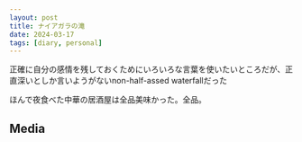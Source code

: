 ```yaml
---
layout: post
title: ナイアガラの滝
date: 2024-03-17
tags: [diary, personal]
---
```


正確に自分の感情を残しておくためにいろいろな言葉を使いたいところだが、正直深いとしか言いようがないnon-half-assed waterfallだった

ほんで夜食べた中華の居酒屋は全品美味かった。全品。
## Media

<div style="display: flex; flex-wrap: wrap; gap: 10px;"><img src="https://lh3.googleusercontent.com/lr/AAJ1LKfZS2GmaNd-CzOcp-LPNvs1tHAm-19g-yPL7_QoGMF7VJas7zX3ghAPfNhK3T4YkkgY8o7w-tjHinbP2Ea0QEugtNo9kWPjvzJKnTDyc4TrDAY3KcskHGVViov1bw0ml2ob-IZiOhGO9Zs7TkwqXBGYdzoYyswNch-54lwWwgshwdRo7fQIKK-X33gPdgfkLn_8uSJB4XD-kAJTc998ssGnBwyOtrgx5O20i_xMnMz_rMUtKZcTG6DJLmbvtcuBYghVcSRSxMn5CLYIz1djuSR_znwDHxmp2K4E9L6pFhyHMynnwIF52ygSzzJqlBG0fl9RFJJczzqd7debpRGHt3b9eCDarMhTGnTsjWGNSzN9srMwHP26--e8Z7eDO5hqf0WIVbxPvG1LBuWr675sd90ve494rze0wNPKLQTWZbubqhuOzeDJFE5oFV_Iu4-Cna63KnJdZUEU6F_EdejmzBP7W8QyrnTKoYQj4rWar6oqes1-EOUdbPNajcgC5nmHHg0QAVZUlw1pi2IjRBFBjrfu1KKjhEDlSqVO0mJh7JJE1GwmEdL5TpUYb2Ed4BpYLUvpflmrrRpJN1KDBmRSQszK9wmF5ApyxWDf6ZI9orLp2mR-hdi06KdVMsraSu2X2dILbu3SZDNlB3GwgFadAkiM4wtNJbnXkIvKBD2G_Q96Wfc-B1-b3_04IKDG8-Nv1lHfvcI-G_oQnpIJcnnm0WrFNorYvvypy0Y5jmH2ypNLw6ayjxwUC-kiOiwCNNP8Kh_RMUs_IsQ3lg2H68iFmHsTZ6b3mfa7fB_t4AOd1bU6DKkV8EgWYtnLxG1kJ3ekhwbp0rUy8h07KBWuMb5ZP3acyCZdWajgkgXXsSeInVWPlTRGBB6fHv7d611RxWijSoHHkd1is__p7H8k5U8ZEzwHmsLJhmrPLbsSEI6wFIn7ivxzlc2wo9KWR2Tg8tLSL4yfymV5uuELZL7OPt49Q-lSsYmv7Q" alt="" style="max-width: 100%; height: auto;"><br> <img src="https://lh3.googleusercontent.com/lr/AAJ1LKeZZZBJVQNiC1p9VGUnXr-cXU3I2jdNY_O3fm8KIqHLMjjwYUr-g5DpWBRd8Xme_aSegG5NbfRSz20O6_RBN2KpTzs3i-UDyJvZQGbyIT9hC_fIDddIYuigi6kNUDOsl_50_D5eXfBYoYsSDJBPadKm3DyQa_EYWHDzUze1OvELMWLpNd_S9Tzig6LMxmXIK8AqBwg_5SmK5HQ_EnWE9ezIslQ6a-W4lwpwRVt3oyqqYlivt09QMRyXbe3glEv40y8dHMwZSkk6Ti2dfK1J_XFctllzk6AwH33nRP1HTHbrEJ74WJ4_Pv3avtbUCkiGupHjqWpOgTstGRGlMZqqqk6NVRQSdy9SQKK8-X2sZS0-iyIbx3myPHvYjKIvzerZdXuhzO2aj-FyM3KUBfkmH3XWCAt7VAL9szi-VnT1PF5o84fw8lqg59mOWp9Ea94iXzFsfQUltLclKBoh8dqEQrJAX-Xv_tTV9Si9P0n8yzlbbOS6hYJJJLW72Q9pyg4o0dokC_ngsFFSVJu4nEXeq1vDBihiSc38LCbg4yq2GKcekSjSX4z7vHyaQqfoKEulVUM6L5QZj7Edqdb8r_CqTSsfZdYu1RgGu3lsr_xRWIbgid_dK2MZG6yjN_d16gMEC5UuYkNhJl4IW1hUAf6R4GozcU1V5XTXQZoW9Q885Ha4XpbzNNDJ2cDu4m-wEteZFPtGfejSQObrCZnU9Ki7j28du9jD076TbGNPSgvMsrHrvuJED7We-ljkldJy6grWJ0Vvb0xeEXnAWEKSyn7H2ht5EDsIId0qOVm-pA1K9uDBXbmx66EXIRuopeXT_SpvvgahUlt83sBrYVHPSVx1R3DFlu0y9YN5aXNw_rMkeYz8ElcbZrM9fWJOBatfZWaXtAwrEMaHUCBMQH4aJJYhrl-C1p38Ukj3NWxwrGMK5n6sNGXn-2O2vK9dfMqBNYVEqZ0R4FPlVYVfW7iCpYi2ZO9THSa44Q" alt="" style="max-width: 100%; height: auto;"><br> <img src="https://lh3.googleusercontent.com/lr/AAJ1LKfJ8N9lAsPcXbiQbp6X8JVU0rKE926NhM9gjwi0iAf-Ioe5tkdaAJu1e-WcpZp4PMSksQWbAy_xQSuTiCt4dOxODrpve89q_9xwm4eIZhj4Dz9w3WggOpKyCY_MGp0b_PoskBqcz5oZ0T6iTyUOYD8tL4u3sLtIR6UZ2kFHnXIrbyorGbciSeQ4oRU1XCpAni9DvPA4j_GNghXr6ao3OV23UB7uy2cSB5Ap7x73jtT5XYPee7BVw9YnDsD3eyQEhAYxr8xrm5yFMxOTcJ3pp40GjtL6h4nOU8dOYvMB5HDknx2_QjD-y3B8qliPJpeZDFc6R_Sq3V-6NdZmzd0DSKNOWPpFZvkw5jU1LJl9os8FLx2uOajDn6OIdN5HlByvBITSl7i63jPZhdN_7HSJfmTAez6F07wY2fQhwJp-yJ1tvh4aXpEPGPg2RNDNePFmm8_gJlJ5YDO2YziSU9Zhrv-7z7slESlLFYFs_tkZwij6qZvxadWZxwcdpl4LxVcxf1fIzz5xKxz1vm2Ar5RLxRXbxEoROd_FB0raMcdtSkQPsfNp2TxFUgGNftp_73ImMwpjl4U7SJf4aQpE6hYsYi62q33tzS2t4Be78Q8hG7ZIJRIsl2PlgjIj8u_FL0DIerYvtODnoht2WIU0cspCNyZL6sK7Q4tpBqKrABW6aYoLSzFa1z6xGzgUxMu-lMjQz0bBg5JrZRHDg18p98sOKu4lGDUm_LwGYYr4VQApQ32tBTBZvBjUJqJdM55MlRVekQ1_MAHelNxvYPf8RG342AkZLGwc4Yogx2czHf1mMFQqwiZmHy84MpW_DSMu7EJSnSwBbKjAxi2ZXhyYsyZV6EWojxMIkElPaWZg_RplG3hflKVWUMWUoYUhKZA473hUy5MN5RxvbA7QCR1Qgt_bXYBCYSNUA0SDh58Ufdzd8KN9Ji41J_IgNtqGyJG3LGeXHJfGcnGxx6xb1OdEIpPx_TUOEc8w2A" alt="" style="max-width: 100%; height: auto;"><br> <img src="https://lh3.googleusercontent.com/lr/AAJ1LKeoARf30Jc8ucrRq2xlX8uwEcMXTV8NThMk0_cl4N8dMn9hvtAHTCW9ZMYI-1XMwtuo2fLUoyl2ARriT9L6j0_L786AIyAVxSuuq4PlTaA3lnz0adJY4i6M3EHIJ_MjSj4-rXR5zc6ZDjrwPwRjPJEDPrkQbBGU_BxGjEyZZJFV7U1DyQdTQHgE84ISTgLvB-MBEGe6_75QBBov_YZwOXp2IotTRRKWHXDMbztm69Q1SiGZnmwp-rbKQFbW_gFqN3NZzPRO5JxMzbIUhS-oRhojHkzI2dZUyRfZmAM05ABZFe-rdEByh_0yyfV17h35f5ZbySKq3bbVgEQY6W2sFF9RbJgUrMxgsveCe4mZtWM5OrxoT4wD7syeMqxW7aVSj3LsCVBe4P90icGNfYv1kh5FnH73OuEFsKTkFCoMxSUl-6Qq4bRW9hN1vTg6AH7WFLaDOM9FSJDOwQ4BQQJI3UXpnBJYodnblN_rTDVra5-PG1qUS7gXOz4HvYFG5Wm5MtV2SQFuYAFV1YecXvhqp68r4eOnf2gBIkuGBVNWmTUP_aKUWBGGhJxmDIUi8Z20cp9mNt8IAZzaXNbyEt9p_KqbzSe4h9njXJR0YIbVW2tqcNrejzpWoiqSXNK7z4P4UwRe5M5L1ajVgFp8WQZyDfNwHKzzyyJbUy_2zbsTYt6t_kG3h5z1K3K-EVpMX2Y1IdhhaCnNV--Cjn0Vr0GZax20CgiI7E1M_nyiA7lT4yWJt6LiW2OFaunaf7cgCrGIVXKKdKoEWyzRq0EJke99uHc07IoRAy7_1a-9vhGdlIEMjn2hiPqxVXHIjWtkddaum9YAwlsYpwb9n5CTNfVDd15rR-sUJw7V697p_PnUSnhu5_bqX17kinwyJiLr6Pepg7gus0gxSXuj4jLaKreQjwtABb-ReeAUhYjogYtf2fUqWgHx5BQJ9b0TeHeA3OHaE45JcErSAUBKfafKlM0XJL3Ei0PFeQ" alt="" style="max-width: 100%; height: auto;"><br> <img src="https://lh3.googleusercontent.com/lr/AAJ1LKeHIxVcgV4dvAQqWvFsjuHVPIswoXnTjozrDouBiSKf3ssdGZZoVGUJ8kZ-Eps4aSUrQQ5PwsDtezhyPZX5rbTVn5YR996XniyI0AzFh588E46sVEdwljUSqH_8NbhFQC5nf0Cen_wQXVqrp1o5vCS3X_IoS0c0yCd017y-1PFOjZIk3JUlN4MKpeTKpg27QkSSVO2zh3n_O-6ayBvmVkRlDi75yLLtg7LB6vM1ks_Ss6xS-w9LlPbFVkAolfbkPRAgZXhVg67LfVhqzBEssnJEWNgmVDU_GTX7Bpv7Nc5OgdRC-9FIVyeCsrmuu7N-vlCv25oUaElA1yfcyJBY7BqN3vpGkC69KvsuUVxx3UKXaaMYwCuanql0NQDk8gnMbfz7qsi3LXjWVyKn4dZy8tjfOIQkw0nYEB4aW4LLCAKlsdv5-BP_WsxR3cj8MRtftcPNLeabiSfd0M1MLiJazR3L63Rfz5F-BPKCw94PhyrZB-Szokp_gwX3E4N08_e9NpS3e9N-vOnSzlxdHwGnsj2ObS8x-q7IbJdczAocqxy7On-h330_UVr3KuQUx3iB2JIUQA6GZycNrYJT1sA3O0qzSDTJDyYjZH3ZJqBcqHjVPfVct69MiLg2iEnSmew_5h_JkiBuHMtHqXDxR0y-DHLSqyOy0iCg0dpNGwW6QCW0VLHDzHidZ4OVvLD-B6Ykru3lFiOqpeiQ0dL44oVkf-1wbvEnxhsSp3BsalSNDsGa_f-UpPGs0LGodpS3NsnLjaPl_wW_bSSjOCZ87PP8cpd8KvEqSuBL5aCfKc2d3AnwOELPVpJ_4SCBMdXNpni0ULZuIQa_iRifqfrjoFzmF5dihRsZSII8WETyzGCBiAOfPQVRiLufw8GK-okLmJuYeYPyeKxAdey7QqJI5mWzBvCsbNWP7VQbevUKf7vJqYA3ASs24xz_7KI-qpFx0hudDkbmKl36LNk7tEFKkB4MubnhTB8cOg" alt="" style="max-width: 100%; height: auto;"><br> <img src="https://lh3.googleusercontent.com/lr/AAJ1LKcX8SlYbB63sVq2LKaDV1smk0St3D6wzYSjhpISKkUwEspP5eCnWpV5neke1MgwR2FL9LqmSZ4DCk6dbs6xKpdFTk9EFddSHdmjpLrfFMshPpUJIWH2e2R1TbMeviLap3K7Cx8gKr13cGxwR-mwut_XXkzNyrhqoWsjGrAb50tz-v_iicr5M-5shFKXcv32cN4IkCXK7ft3TPg7WoaUvSIIn94BPfprPaMx9bQNBU03hg9YWGF-du4AOSN7M61nRKgOJhl-XI-DQT2QxcQYQ7s88wtbKfaBt_1mV-ZiDCQKdLySDFPahD4Bb-ACK5EQTHhNK6LuvL6UAcxxAlPe1lEzJMrGAJdb_WP_V-WbXECDKBnGOymARY1O4HKCNBQBg69G-azoxkNpm806O7Ssxj3L8dJDpFkSX9fhuvNM89a7HTi0AX83np1zxkczZ4mZonEQy9pDqWRPVMoqjChlsOeux7-PK6gYX_zpz0VzSJjKnhXkjS4u6Sc1BEwXoN-IQmFT9w08Zm-tVz2A2ojofu0wXrKHYPKtjTMWjabSykHMjfp6yOenRyj7viDdRXrnu980PnQ9vZsd2UVXQ7NpJalNlOdExwU6r5J1_3GO177F_Rk_U_nK0xvFFNjuX4hiZQ7LE8lkH5c8_cfs3t1z52EOIfvV3qnoQqiFDr0kDgJiUkzJ8h9eBvt42DbAvF65TxdGQHa-Ne2i5sSO4GWx395mm-DUJxS8i7AoDhM8Iwf5dEf2P52XfRgBE8TolOGFq7bIHP6tPmZ_q4REYe9jcgRC7u17xUgWjY6vV_QgCjng6K0QPEfno-q5TL0y5_TpSo4lmxqDXme8Xu67igUCf4_Q35HbRrFM3U9qQuXreQ4dOmO0jADpxAsVLfo4qFPYHHfSBOnPIdJe93FfECdAfDSPyU1hwQqyRpPQGVnLk-6w6eDoKXq-ubJjt3uD04HzTeK2RJmHttNmyikahPXJfbT4ohQ7Hg" alt="" style="max-width: 100%; height: auto;"><br> <img src="https://lh3.googleusercontent.com/lr/AAJ1LKc7r-2QToHPAAWzcxdfIS09DjXJVsQfuY6_qCrceNQJTeqQwoFzSvXpQux1tkeEp4HJildU7SSh0Ro2msOJvz0Zn2VXQgQfXyqwIode9wKNuVJPPvfNE47tZHwt_Wl1dZ-hsctPjEzSvEaxRUk8AHU_a721N1zf_7IYXjkYi3il3Tf8GQnS5NoRL6TBIlaufHBTK_g3nXhHsxVMlBi2tONtGkP-GkuLW4WbCJ7ZwJbaMaylwIeSq46D3952pMgcqjVi73TNWC38BsCKtarZDQYblXn53QabjGdnqDcUwnxV5TDqczByGmGJEu3kXzuCWyRQn2Y_5RtdQ1CwQp8MV4BJF4k-CJjDsFbVoN6g5C_itNJ6iSFU1y1WdDsrMgT_dnWT-SjT6aMQk-PV0krZZA-XZrvMs5v5-QjE7tXJCUU5-H3gGC_V7owwlv4mrxB3Oieq3wi77SOaLMscR8jJBCKpgg8pSpwiGNCXnvqv8E2OmXwbJ1Gmaypk4rZexgZAQQpXlhJxGFXqadJSMcOA2BjpX1T49MzW1uqmzPkv9Xzw1LoCwmhBG4Wq-gH5GB4iSLbwWsyAUXqE-VSb5zPD4mmZUmGsTgga6h-st4Q_B4YJU4zTUOHyKfKnGi7fqltI2oDFlICucM-UKee9dySW7V1-byymyavNPDA0LcczREjXneRtsYmw59PPixLR206MRasJxBr9HaH907cYQX7FK32RC_FQpmY8NiszysIUE3UkIB-YId_MGg2CFhrfl8NmXxzdElOK0xER75J4Ok3oKELo-FIy6URNAlou0OuidtWXx3Ni4XQl9PPie7HboiGxOGjCboiWL_todUGkuOAAS3hzA_OADIOs3YJBEFH5PfPHP1MarjVqE0g62-nm1gT83_16qh3ryGQ4V0GzxdybumzZ-9XCBR84i90OvSI63Gee2xiwwsEQG28Lta2mZb0y7R6ZwUf2zZmTCLa5ZdR4X0SioNpcCA" alt="" style="max-width: 100%; height: auto;"><br> <img src="https://lh3.googleusercontent.com/lr/AAJ1LKcvEcpQFphR-bZ3Ti7RbTr8xkvghsDZs3JtuLaXobz8dV0sUyLsWoBDX4WYMM8EnhY-zaneQoaGBRR4l2z1YHfiiic00cw5DWMkB8cQmjVt2Wc0iNxq3ogwVfeuzLf8jlEA-F3y859Y4RPI_L3BKmlkIl8kh87o4Z35iwZjBWqtd41IcLnxLG98h4T1vz-qwAqHdpuurOKA2zzr1ornjDfb76Alcf0YHz_s8fmnNsOWkq9HUm-bPSX7wH98kZwK_W__0RDeLxRzHgoms-Gwrr-gO72S7-FhERuKQNtN7qPMTnKGi_KpHixNS6SB_1KUosO9FjDjKVSp1hJlKr5ZK9oKPRNBJ5qzHPbikt9rJR4hV9p9_4KiLqBJd_xuqj8hP0KX5RFFfZr4j49SpTdR3DJq9ESLzH92Wy1LIKh45zslU2ydq1dms4k0-0dMx7Vk4FjkcrLuhOOkmReOIS3fAeXXnluGkd-EF5azZQ8RlmfOC4R_9A-2_BhIW8hCrh0ldk1YQ4v97nkDIkyX2ioW7Jl7_gHN64fx4msWFjxGHPWg1hYtf71IZgsjpOFFlf9tAoE4KcX4phg4eAs6isd-o9EQhHsXtg-Fv8bxJJAqo9zv_v3_cJDdgxiC_pUAAsAt3igQ9Mzvqm_cKg1-cn2Rup6P_43b34-DSRgtc2qGsWp-4mRfKbJW5plBj8vnTN7h10BSUZEnLQpySuiIqUWNkR4aV-E47DlOq8WWemN-XKyvx9WXWFFJMxY7IK_pxvtZ9vEl3puWYQ0f5_NVmlFs6qHmOqvOPSSXRxHKuno3_jWRSji1wX2ziRH2L4oE1OjBX2cHryoqttqNyYsCdxoVfaESuKe3Gc89ek42qSqeCIB2f-AVOZW-bjt4kwlRVAr31I3kNlqSA3aD__JDJaiotfadkryBaVz3FsE4lrPDp4UYRkf7U4Ul4RZ_Bm1HrZqIE7KPeU0hmttYg20IcZ9zmS439mzXeg" alt="" style="max-width: 100%; height: auto;"><br></div>
